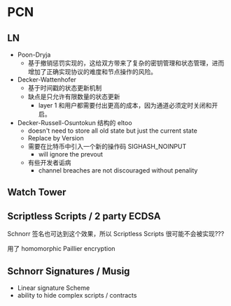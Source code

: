 # PCN

## LN
* Poon-Dryja
    - 基于撤销惩罚实现的，这给双方带来了复杂的密钥管理和状态管理，进而增加了正确实现协议的难度和节点操作的风险。
* Decker-Wattenhofer
    - 基于时间戳的状态更新机制
    - 缺点是只允许有限数量的状态更新
        + layer 1 和用户都需要付出更高的成本，因为通道必须定时关闭和开启。
* Decker-Russell-Osuntokun 结构的 eltoo
    - doesn't need to store all old state but just the current state
    - Replace by Version
    - 需要在比特币中引入一个新的操作码 SIGHASH_NOINPUT
        + will ignore the prevout
    - 有些开发者诟病
        + channel breaches are not discouraged without penality

## Watch Tower

## Scriptless Scripts / 2 party ECDSA
Schnorr 签名也可达到这个效果，所以 Scriptless Scripts 很可能不会被实现???

用了 homomorphic Paillier encryption

## Schnorr Signatures / Musig
+ Linear signature Scheme
+ ability to hide complex scripts / contracts


<!-- 

Time-Dilation Attacks
+ https://arxiv.org/abs/2006.01418
+ https://bitcoinops.org/en/newsletters/2020/06/10/

fee attack on atomicity?
+ https://bitcoinops.org/en/newsletters/2020/04/29/#new-attack-against-ln-payment-atomicity
+ https://bitcoinops.org/en/topics/transaction-pinning/
+ https://bitcoinops.org/en/newsletters/2020/06/24/


mad-htlc
+ https://arxiv.org/abs/2006.12031


LN fee ransom attack:
+ https://bitcoinops.org/en/newsletters/2020/06/24/
+ https://lists.linuxfoundation.org/pipermail/lightning-dev/2020-June/002735.html

一些客户端 close 的 bug


 -->